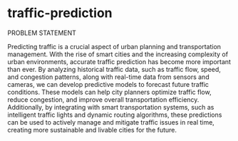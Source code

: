 # traffic-prediction

PROBLEM	STATEMENT

Predicting traffic is a crucial aspect of urban planning and transportation management. With the rise of smart cities and the increasing complexity of urban environments, accurate traffic prediction has become more important than ever. By analyzing historical traffic data, such as traffic flow, speed, and congestion patterns, along with real-time data from sensors and cameras, we can develop predictive models to forecast future traffic conditions. These models can help city planners optimize traffic flow, reduce congestion, and improve overall transportation efficiency. Additionally, by integrating with smart transportation systems, such as intelligent traffic lights and dynamic routing algorithms, these predictions can be used to actively manage and mitigate traffic issues in real time, creating more sustainable and livable cities for the future.

